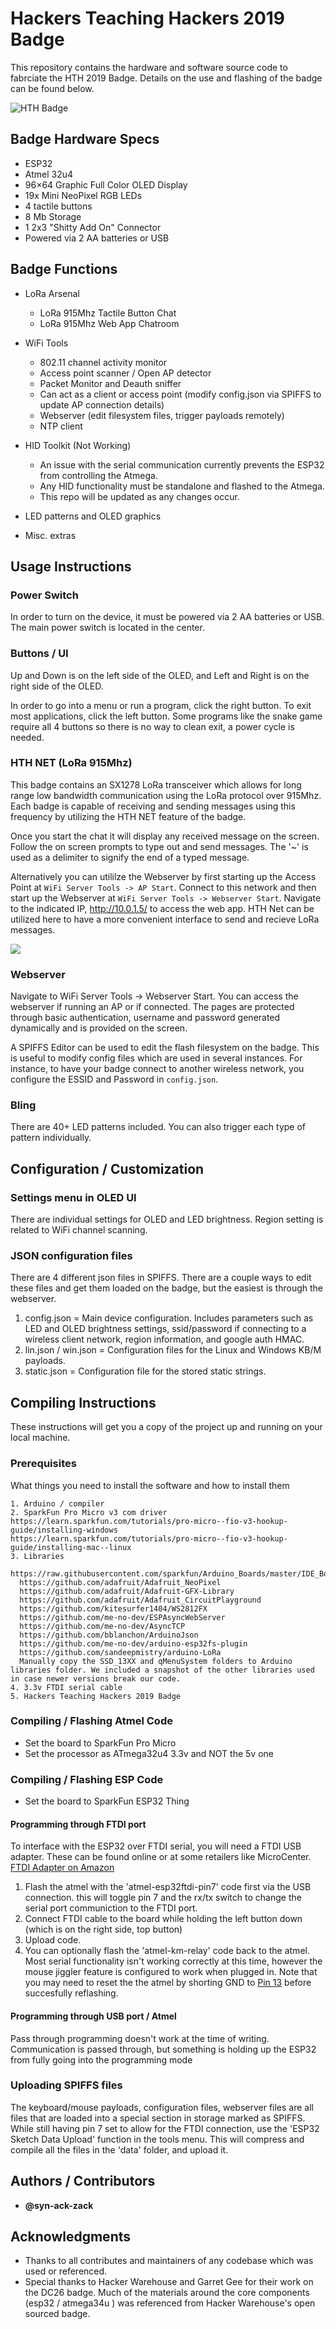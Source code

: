 # Hackers Teaching Hackers 2019 Badge
This repository contains the hardware and software source code to fabrciate the HTH 2019 Badge. Details on the use and flashing of the badge can be found below. 

![HTH Badge](https://i.imgur.com/naiMRHil.jpg?1)


## Badge Hardware Specs
* ESP32
* Atmel 32u4
* 96×64 Graphic Full Color OLED Display
* 19x Mini NeoPixel RGB LEDs
* 4 tactile buttons
* 8 Mb Storage
* 1 2x3 "Shitty Add On" Connector
* Powered via 2 AA batteries or USB

## Badge Functions
* LoRa Arsenal
	* LoRa 915Mhz Tactile Button Chat
	* LoRa 915Mhz Web App Chatroom
* WiFi Tools
	* 802.11 channel activity monitor
	* Access point scanner / Open AP detector
	* Packet Monitor and Deauth sniffer
	* Can act as a client or access point (modify config.json via SPIFFS to update AP connection details)
	* Webserver (edit filesystem files, trigger payloads remotely)
	* NTP client
* HID Toolkit (Not Working)
	* An issue with the serial communication currently prevents the ESP32 from controlling the Atmega. 
	* Any HID functionality must be standalone and flashed to the Atmega.
	* This repo will be updated as any changes occur.
	
* LED patterns and OLED graphics
* Misc. extras

## Usage Instructions
### Power Switch
In order to turn on the device, it must be powered via 2 AA batteries or USB. The main power switch is located in the center.

### Buttons / UI

Up and Down is on the left side of the OLED, and Left and Right is on the right side of the OLED.

In order to go into a menu or run a program, click the right button. To exit most applications, click the left button. Some programs like the snake game require all 4 buttons so there is no way to clean exit, a power cycle is needed. 

### HTH NET (LoRa 915Mhz)
This badge contains an SX1278 LoRa transceiver which allows for long range low bandwidth communication using the LoRa protocol over 915Mhz. Each badge is capable of receiving and sending messages using this frequency by utilizing the HTH NET feature of the badge. 

Once you start the chat it will display any received message on the screen. Follow the on screen prompts to type out and send messages. The '~' is used as a delimiter to signify the end of a typed message. 

Alternatively you can utililze the Webserver by first starting up the Access Point at `WiFi Server Tools -> AP Start`. Connect to this network and then start up the Webserver at `WiFi Server Tools -> Webserver Start`. Navigate to the indicated IP, http://10.0.1.5/ to access the web app. HTH Net can be utilized here to have a more convenient interface to send and recieve LoRa messages. 

![](https://pbs.twimg.com/media/D88i2IzWsAAne2L.jpg)

### Webserver
Navigate to WiFi Server Tools -> Webserver Start. You can access the webserver if running an AP or if connected. The pages are protected through basic authentication, username and password generated dynamically and is provided on the screen.

A SPIFFS Editor can be used to edit the flash filesystem on the badge. This is useful to modify config files which are used in several instances. For instance, to have your badge connect to another wireless network, you configure the ESSID and Password in `config.json`. 


### Bling
There are 40+ LED patterns included. You can also trigger each type of pattern individually. 

## Configuration / Customization
### Settings menu in OLED UI
There are individual settings for OLED and LED brightness. Region setting is related to WiFi channel scanning.

### JSON configuration files
There are 4 different json files in SPIFFS. There are a couple ways to edit these files and get them loaded on the badge, but the easiest is through the webserver.
1. config.json = Main device configuration. Includes parameters such as LED and OLED brightness settings, ssid/password if connecting to a wireless client network, region information, and google auth HMAC. 
2. lin.json / win.json = Configuration files for the Linux and Windows KB/M payloads. 
3. static.json = Configuration file for the stored static strings. 


## Compiling Instructions
These instructions will get you a copy of the project up and running on your local machine.
### Prerequisites
What things you need to install the software and how to install them
```
1. Arduino / compiler
2. SparkFun Pro Micro v3 com driver
https://learn.sparkfun.com/tutorials/pro-micro--fio-v3-hookup-guide/installing-windows
https://learn.sparkfun.com/tutorials/pro-micro--fio-v3-hookup-guide/installing-mac--linux
3. Libraries
  https://raw.githubusercontent.com/sparkfun/Arduino_Boards/master/IDE_Board_Manager/package_sparkfun_index.json
  https://github.com/adafruit/Adafruit_NeoPixel
  https://github.com/adafruit/Adafruit-GFX-Library
  https://github.com/adafruit/Adafruit_CircuitPlayground
  https://github.com/kitesurfer1404/WS2812FX
  https://github.com/me-no-dev/ESPAsyncWebServer
  https://github.com/me-no-dev/AsyncTCP
  https://github.com/bblanchon/ArduinoJson
  https://github.com/me-no-dev/arduino-esp32fs-plugin
  https://github.com/sandeepmistry/arduino-LoRa
  Manually copy the SSD_13XX and qMenuSystem folders to Arduino libraries folder. We included a snapshot of the other libraries used in case newer versions break our code.
4. 3.3v FTDI serial cable
5. Hackers Teaching Hackers 2019 Badge
```
### Compiling / Flashing Atmel Code
* Set the board to SparkFun Pro Micro
* Set the processor as ATmega32u4 3.3v and NOT the 5v one

### Compiling / Flashing ESP Code
* Set the board to SparkFun ESP32 Thing

#### Programming through FTDI port 
To interface with the ESP32 over FTDI serial, you will need a FTDI USB adapter. These can be found online or at some retailers like MicroCenter. [FTDI Adapter on Amazon](https://www.amazon.com/HiLetgo-FT232RL-Converter-Adapter-Breakout/dp/B00IJXZQ7C/ref=pd_lpo_sbs_147_t_1?_encoding=UTF8&psc=1&refRID=TW098QMMC5YX7B7DFNS5)

1. Flash the atmel with the 'atmel-esp32ftdi-pin7' code first via the USB connection. this will toggle pin 7 and the rx/tx switch to change the serial port communiction to the FTDI port. 
2. Connect FTDI cable to the board while holding the left button down (which is on the right side, top button)
3. Upload code.
4. You can optionally flash the 'atmel-km-relay' code back to the atmel. Most serial functionality isn't working correctly at this time, however the mouse jiggler feature is configured to work when plugged in. Note that you may need to reset the the atmel by shorting GND to [Pin 13](https://www.arduino.cc/en/Hacking/PinMapping32u4) before succesfully reflashing. 

#### Programming through USB port / Atmel
Pass through programming doesn't work at the time of writing. Communication is passed through, but something is holding up the ESP32 from fully going into the programming mode

### Uploading SPIFFS files
The keyboard/mouse payloads, configuration files, webserver files are all files that are loaded into a special section in storage marked as SPIFFS. While still having pin 7 set to allow for the FTDI connection, use the 'ESP32 Sketch Data Upload' function in the tools menu. This will compress and compile all the files in the 'data' folder, and upload it. 

## Authors / Contributors
* **@syn-ack-zack**

## Acknowledgments
* Thanks to all contributes and maintainers of any codebase which was used or referenced. 
* Special thanks to Hacker Warehouse and Garret Gee for their work on the DC26 badge. Much of the materials around the core components (esp32 / atmega34u ) was referenced from Hacker Warehouse's open sourced badge. 
